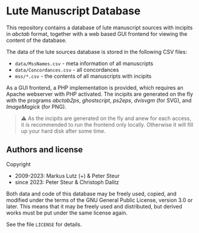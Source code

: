 # Lute Manuscript Database

This repository contains a database of lute manuscript sources with incipits
in *abctab* format, together with a web based GUI frontend for viewing the
content of the database.

The data of the lute sources database is stored in the following CSV files:
 - `data/MssNames.csv` - meta information of all manuscripts
 - `data/Concordances.csv` - all concordances
 - `mss/*.csv` - the contents of all manuscripts with incipits
 
As a GUI frontend, a PHP implementation is provided, which requires an Apache
webserver with PHP activated. The incipits are generated on the fly with the
programs *abctab2ps*, *ghostscript*, *ps2eps*, *dvisvgm* (for SVG), and
*ImageMagick* (for PNG).

> :warning: As the incipits are generated on the fly and anew for each access,
> it is recommended to run the frontend only locally. Otherwise it will fill
> up your hard disk after some time. 

## Authors and license

Copyright
 - 2009-2023: Markus Lutz (+) & Peter Steur
 - since 2023: Peter Steur & Christoph Dalitz

Both data and code of this database may be freely used, copied,
and modified under the terms of the GNU General Public License,
version 3.0 or later. This means that it may be freely used and
distributed, but derived works must be put under the same license
again.

See the file `LICENSE` for details.



